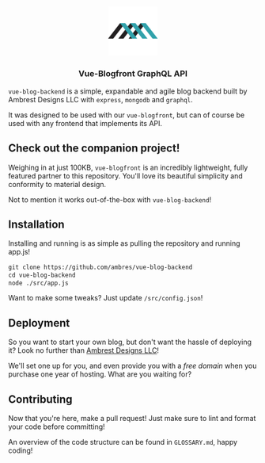 <h4 align="center">
    <img src="./img/logo.svg" width="20%" height="20%">
    <h3 align="center">Vue-Blogfront GraphQL API</h3>
</h4>

`vue-blog-backend` is a simple, expandable and agile blog backend built by Ambrest Designs LLC with `express`, `mongodb` and `graphql`.

It was designed to be used with our `vue-blogfront`, but can of course be used with any frontend that implements its API.

## Check out the companion project!

Weighing in at just 100KB, `vue-blogfront` is an incredibly lightweight, fully featured partner to this repository. You'll love its beautiful simplicity and conformity to material design.

Not to mention it works out-of-the-box with `vue-blog-backend`!

## Installation

Installing and running is as simple as pulling the repository and running app.js!

```text
git clone https://github.com/ambres/vue-blog-backend
cd vue-blog-backend
node ./src/app.js
```

Want to make some tweaks? Just update `/src/config.json`!

## Deployment

So you want to start your own blog, but don't want the hassle of deploying it? Look no further than [Ambrest Designs LLC](https://ambrest.io)!

We'll set one up for you, and even provide you with a *free domain* when you purchase one year of hosting. What are you waiting for?

## Contributing

Now that you're here, make a pull request! Just make sure to lint and format your code before committing!

An overview of the code structure can be found in `GLOSSARY.md`, happy coding!
